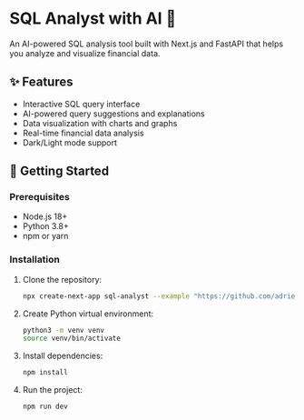 # SQL Analyst with AI 🤖

An AI-powered SQL analysis tool built with Next.js and FastAPI that helps you analyze and visualize financial data.

## ✨ Features

- Interactive SQL query interface
- AI-powered query suggestions and explanations  
- Data visualization with charts and graphs
- Real-time financial data analysis
- Dark/Light mode support

## 🚀 Getting Started

### Prerequisites

- Node.js 18+ 
- Python 3.8+
- npm or yarn

### Installation

1. Clone the repository:
   ```bash
   npx create-next-app sql-analyst --example "https://github.com/adrienB134/sql-analyst"
   ```

2. Create Python virtual environment:
   ```bash
   python3 -m venv venv
   source venv/bin/activate
   ```

3. Install dependencies:
   ```bash
   npm install
   ```

4. Run the project:
   ```bash
   npm run dev
   ```
